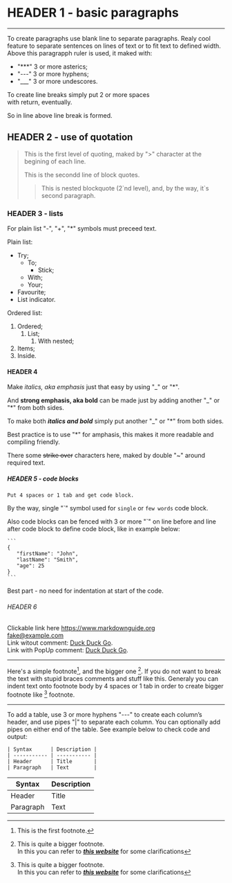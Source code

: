 # HEADER 1 - basic paragraphs

***

To create paragraphs use blank line to separate paragraphs.
Realy cool feature to separate sentences on lines of text or to fit text to defined width.
Above this paragrapph ruler is used, it maked with:

- "\*\*\*" 3 or more asterics;
- "\-\-\-" 3 or more hyphens;
- "\_\_\_" 3 or more undescores.

To create line breaks simply put 2 or more spaces  
with return, eventually.

So in line above line break is formed.

## HEADER 2 - use of quotation

> This is the first level of quoting, maked by "\>" character at the begining of each line.
>
> This is the secondd line of block quotes.
>>
>> This is nested blockquote (2\`nd level), and, by the way, it\`s second paragraph.

### HEADER 3 - lists

For plain list "\-", "\+", "\*" symbols must preceed text.

Plain list:

- Try;
   - To;
       - Stick;
   - With;
   - Your;
- Favourite;
- List indicator.

Ordered list:

1. Ordered;
    1. List;
    	1. With nested;
2. Items;
3. Inside.

#### HEADER 4

Make
*italics, aka emphasis*
just that easy by using "\_" or "\*".

And
**strong emphasis, aka bold**
can be made just by adding another "\_" or "\*" from both sides.

To make both
***italics and bold***
simply put another "\_" or "\*" from both sides.

Best practice is to use "\*" for amphasis, this makes it more readable and compiling friendly.

There some
~~strike over~~
characters here, maked by double "\~" around required text.

##### HEADER 5 - code blocks

    Put 4 spaces or 1 tab and get code block.

By the way, single "\`" symbol used for `single` or `few words` code block.

Also code blocks can be fenced with 3 or more "\`" on line before and line after code block to define code block, like in example below:

    ```
    {
       "firstName": "John",
       "lastName": "Smith",
       "age": 25
    }
    ```

Best part - no need for indentation at start of the code.

###### HEADER 6

Clickable link here <https://www.markdownguide.org>  
<fake@example.com>  
Link witout comment: [Duck Duck Go](https://duckduckgo.com).  
Link with PopUp comment: [Duck Duck Go](https://duckduckgo.com "The best search engine for privacy").

***

Here's a simple footnote[^1], and the bigger one [^2].
If you do not want to break the text with stupid braces comments and stuff like this. Generaly you can indent text onto footnote body by 4 spaces or 1 tab in order to create bigger footnote like [^2] footnote.

[^1]: This is the first footnote.

[^2]: This is quite a bigger footnote.  
In this you can refer to ***[this website](https://www.markdownguide.org/ "which is quite good")*** for some clarifications

***

To add a table, use 3 or more hyphens "\-\-\-" to create each column’s header, and use pipes "\|" to separate each column. You can optionally add pipes on either end of the table. See example below to check code and output:

```
| Syntax      | Description |
| ----------- | ----------- |
| Header      | Title       |
| Paragraph   | Text        |
```

| Syntax      | Description |
| ----------- | ----------- |
| Header      | Title       |
| Paragraph   | Text        |
